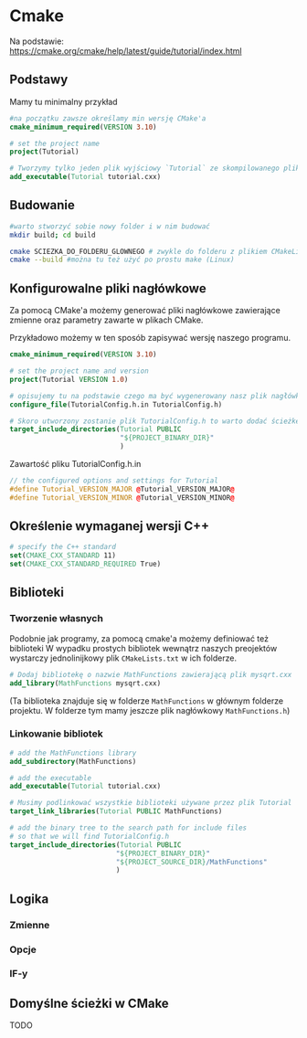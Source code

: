 # Cmake
Na podstawie: https://cmake.org/cmake/help/latest/guide/tutorial/index.html
## Podstawy
Mamy tu minimalny przykład
```cmake
#na początku zawsze określamy min wersję CMake'a
cmake_minimum_required(VERSION 3.10)

# set the project name
project(Tutorial)

# Tworzymy tylko jeden plik wyjściowy `Tutorial` ze skompilowanego pliku tutorial.cxx
add_executable(Tutorial tutorial.cxx)
```

## Budowanie
```bash
#warto stworzyć sobie nowy folder i w nim budować
mkdir build; cd build

cmake SCIEZKA_DO_FOLDERU_GLOWNEGO # zwykle do folderu z plikiem CMakeLists.txt
cmake --build #można tu też użyć po prostu make (Linux)

```


## Konfigurowalne pliki nagłówkowe
Za pomocą CMake'a możemy generować pliki nagłówkowe zawierające zmienne oraz parametry zawarte w plikach CMake. 

Przykładowo możemy w ten sposób zapisywać wersję naszego programu.
```cmake
cmake_minimum_required(VERSION 3.10)

# set the project name and version
project(Tutorial VERSION 1.0)

# opisujemy tu na podstawie czego ma być wygenerowany nasz plik nagłówkowy
configure_file(TutorialConfig.h.in TutorialConfig.h)

# Skoro utworzony zostanie plik TutorialConfig.h to warto dodać ścieżkę na krórej się znajduje do listy ścieżek w których będą szukane pliki
target_include_directories(Tutorial PUBLIC
                           "${PROJECT_BINARY_DIR}"
                           )

```
Zawartość pliku TutorialConfig.h.in
```cpp
// the configured options and settings for Tutorial
#define Tutorial_VERSION_MAJOR @Tutorial_VERSION_MAJOR@
#define Tutorial_VERSION_MINOR @Tutorial_VERSION_MINOR@

```

## Określenie wymaganej wersji C++

```cmake
# specify the C++ standard
set(CMAKE_CXX_STANDARD 11)
set(CMAKE_CXX_STANDARD_REQUIRED True)
```

## Biblioteki

### Tworzenie własnych
Podobnie jak programy, za pomocą cmake'a możemy definiować też biblioteki
W wypadku prostych bibliotek wewnątrz naszych preojektów wystarczy jednolinijkowy plik `CMakeLists.txt` w ich folderze.
```cmake
# Dodaj bibliotekę o nazwie MathFunctions zawierającą plik mysqrt.cxx
add_library(MathFunctions mysqrt.cxx)
```
(Ta biblioteka znajduje się w folderze `MathFunctions` w głównym folderze projektu. W folderze tym mamy jeszcze plik nagłówkowy `MathFunctions.h`)
### Linkowanie bibliotek

```cmake
# add the MathFunctions library
add_subdirectory(MathFunctions)

# add the executable
add_executable(Tutorial tutorial.cxx)

# Musimy podlinkować wszystkie biblioteki używane przez plik Tutorial
target_link_libraries(Tutorial PUBLIC MathFunctions)

# add the binary tree to the search path for include files
# so that we will find TutorialConfig.h
target_include_directories(Tutorial PUBLIC
                          "${PROJECT_BINARY_DIR}"
                          "${PROJECT_SOURCE_DIR}/MathFunctions"
                          )
```

## Logika

### Zmienne

### Opcje

### IF-y


## Domyślne ścieżki w CMake

TODO




```cmake

```
